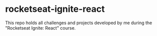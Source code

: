 # rocketseat-ignite-react
This repo holds all challenges and projects developed by me during the "Rocketseat Ignite: React" course.
